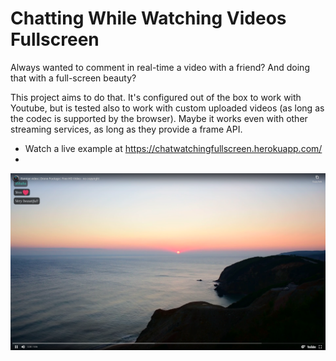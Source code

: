 # Chatting While Watching Videos Fullscreen

Always wanted to comment in real-time a video with a friend? And doing that with a full-screen beauty?

This project aims to do that. It's configured out of the box to work with Youtube, but is tested also to work with custom uploaded videos (as long as the codec is supported by the browser). Maybe it works even with other streaming services, as long as they provide a frame API.

- Watch a live example at <https://chatwatchingfullscreen.herokuapp.com/>
- 
![Screenshot](SampleChat.png)
